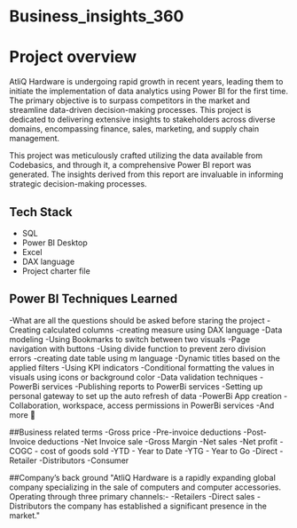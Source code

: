 # Business_insights_360
# Project overview

AtliQ Hardware is undergoing rapid growth in recent years, leading them to initiate the implementation of data analytics using Power BI for the first time. The primary objective is to surpass competitors in the market and streamline data-driven decision-making processes. This project is dedicated to delivering extensive insights to stakeholders across diverse domains, encompassing finance, sales, marketing, and supply chain management.

This project was meticulously crafted utilizing the data available from Codebasics, and through it, a comprehensive Power BI report was generated. The insights derived from this report are invaluable in informing strategic decision-making processes.

## Tech Stack

- SQL
- Power BI Desktop
- Excel
- DAX language
- Project charter file

## Power BI Techniques Learned
-What are all the questions should be asked before staring the project
-Creating calculated columns
-creating measure using DAX language
-Data modeling
-Using Bookmarks to switch between two visuals
-Page navigation with buttons
-Using divide function to prevent zero division errors
-creating date table using m language
-Dynamic titles based on the applied filters
-Using KPI indicators
-Conditional formatting the values in visuals using icons or background color
-Data validation techniques
-PowerBi services
-Publishing reports to PowerBi services
-Setting up personal gateway to set up the auto refresh of data
-PowerBi App creation
-Collaboration, workspace, access permissions in PowerBi services
-And more 🧐

##Business related terms
-Gross price
-Pre-invoice deductions
-Post-Invoice deductions
-Net Invoice sale
-Gross Margin
-Net sales
-Net profit
-COGC - cost of goods sold
-YTD - Year to Date
-YTG - Year to Go
-Direct
-Retailer
-Distributors
-Consumer

##Company’s back ground
"AtliQ Hardware is a rapidly expanding global company specializing in the sale of computers and computer accessories. Operating through three primary channels:-
-Retailers
-Direct sales
-Distributors
the company has established a significant presence in the market."
















